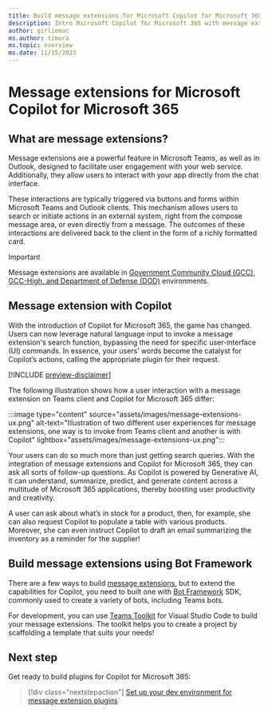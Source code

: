 ```yaml
---
title: Build message extensions for Microsoft Copilot for Microsoft 365
description: Intro Microsoft Copilot for Microsoft 365 with message extensions
author: girliemac
ms.author: timura
ms.topic: overview
ms.date: 11/15/2023
---
```


# Message extensions for Microsoft Copilot for Microsoft 365

## What are message extensions?

Message extensions are a powerful feature in Microsoft Teams, as well as in Outlook, designed to facilitate user engagement with your web service. Additionally, they allow users to interact with your app directly from the chat interface.

These interactions are typically triggered via buttons and forms within Microsoft Teams and Outlook clients. This mechanism allows users to search or initiate actions in an external system, right from the compose message area, or even directly from a message. The outcomes of these interactions are delivered back to the client in the form of a richly formatted card.

> [!IMPORTANT]
> Message extensions are available in [Government Community Cloud (GCC), GCC-High, and Department of Defense (DOD)](/microsoftteams/platform/concepts/app-fundamentals-overview.md#government-community-cloud?context=/microsoft-365-copilot/extensibility/context) environments.

## Message extension with Copilot

With the introduction of Copilot for Microsoft 365, the game has changed. Users can now leverage natural language input to invoke a message extension's search function, bypassing the need for specific user-interface (UI) commands. In essence, your users’ words become the catalyst for Copilot’s actions, calling the appropriate plugin for their request.

[!INCLUDE [preview-disclaimer](includes/preview-disclaimer.md)]

The following illustration shows how a user interaction with a message extension on Teams client and Copilot for Microsoft 365 differ:

:::image type="content" source="assets/images/message-extensions-ux.png" alt-text="Illustration of two different user experiences for message extensions,  one way is to invoke from Teams client and another is with Copilot" lightbox="assets/images/message-extensions-ux.png":::

Your users can do so much more than just getting search queries. With the integration of message extensions and Copilot for Microsoft 365, they can ask all sorts of follow-up questions. As Copilot is powered by Generative AI, it can understand, summarize, predict, and generate content across a multitude of Microsoft 365 applications, thereby boosting user productivity and creativity.

 A user can ask about what’s in stock for a product, then, for example, she can also request Copilot to populate a table with various products. Moreover, she can even instruct Copilot to draft an email summarizing the inventory as a reminder for the supplier!

## Build message extensions using Bot Framework

There are a few ways to build [message extensions](/microsoftteams/platform/messaging-extensions/what-are-messaging-extensions.md), but to extend the capabilities for Copilot, you need to built one with [Bot Framework](https://dev.botframework.com/) SDK, commonly used to create a variety of bots, including Teams bots.

For development, you can use [Teams Toolkit](https://marketplace.visualstudio.com/items?itemName=TeamsDevApp.ms-teams-vscode-extension) for Visual Studio Code to build your message extensions. The toolkit helps you to create a project by scaffolding a template that suits your needs!

## Next step

Get ready to build plugins for Copilot for Microsoft 365:

> [!div class="nextstepaction"]
> [Set up your dev environment for message extension plugins](prerequisites-message-extension-bot.md)
